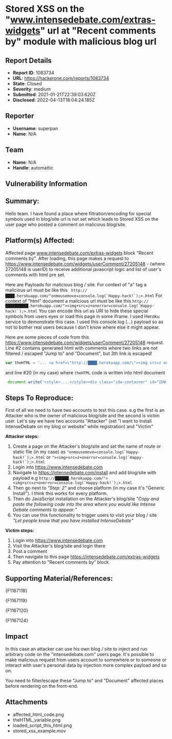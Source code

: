 # Stored XSS on the "www.intensedebate.com/extras-widgets" url at "Recent comments by" module with malicious blog url

## Report Details
- **Report ID**: 1083734
- **URL**: https://hackerone.com/reports/1083734
- **State**: Closed
- **Severity**: medium
- **Submitted**: 2021-01-21T22:39:03.620Z
- **Disclosed**: 2022-04-13T18:04:24.185Z

## Reporter
- **Username**: superpan
- **Name**: N/A

## Team
- **Name**: N/A
- **Handle**: automattic

## Vulnerability Information
## Summary:
Hello team. I have found a place where filtration/encoding for special symbols used in blog/site url  is not set which leads to Stored XSS on the user page who posted a comment on malicious blog/site.

## Platform(s) Affected:
Affected page www.intensedebate.com/extras-widgets block "Recent comments by". After loading, this page makes a request to https://www.intensedebate.com/widgets/userComment/27205148 - (where 27205148 is userID) to receive additional javascript logic and list of user's comments with html  pre set.

Here are Payloads for malicious blog / site.
For context of "a" tag a malicious url must be like this ``` http://████.herokuapp.com/"onmousemove=console.log(`Happy-hack!`);>.html```
For context of "html" document a malicious url must be like this ```http://██████████.herokuapp.com/"><img+src=z+onerror=console.log(`Happy-hack!`);>.html```
You can encode this url as URI to hide these special symbols from users eyes or load this page in some iframe.
I used Heroku service to demonstrate this case. I used this console.log (...) payload so as not to bother real users because I don't know where else it might appear.

Here are some pieces of code from this https://www.intensedebate.com/widgets/userComment/27205148 request.
Line #2 contains generated html with comments where two links are not filtered / escaped "Jump to" and "Document", but 3th link is escaped!
```javascript
var theHTML = '... <a href=\"http://████.herokuapp.com/\"><img src=z onerror=console.log(`Happy-hack!`);>.html#IDComment1096880652\" class=\"idw-jump\"><span>Jump to</span></a> </p> <p><a href=\"http://█████.herokuapp.com/&quot;&gt;&lt;img+src=z+onerror=console.log(`happy-hack!`);&gt;.html\">http://████████.herokuapp.com/&amp;quot;&amp;gt;&amp;lt;img+src=z+onerror=console.log(`happy-hack!`);&amp;gt;.html/</a> / <a href=\"http://████.herokuapp.com/\"><img src=z onerror=console.log(`Happy-hack!`);>.html\">Document</a></p> ...
```
and line #20 (in my case) where `theHTML` code is written into html document
```javascript
 document.write('<style>....</style><div class="idw-container" id="IDWidget1">' + theHTML + '</div> ...');
```

## Steps To Reproduce:
First of all we need to have two accounts to test this case. e.g the first is an Attacker who is the owner of malicious blog/site and the second is victim user. Let's say we have two accounts "Attacker" (set "I want to install IntenseDebate on my blog or website" while registration) and "Victim"

**Attacker steps:**
  1. Create a page on the Attacker's blog/site and set the name of route or static file (in my case) as 
```"onmousemove=console.log(`Happy-hack!`);>.html``` or ```"><img+src=z+onerror=console.log(`Happy-hack!`);>.html``` 
  2. Login into https://www.intensedebate.com
  3. Navigate to https://intensedebate.com/install and add blog/site with payload e.g ```http://██████.herokuapp.com/"><img+src=z+onerror=console.log(`Happy-hack!`);>.html```
  4. Then go next to *"Step: 2"* and choose platform (in my case it's "Generic Install"). I think this works for every platform.
  5. Then do JavaScript installation on the Attacker's blog/site *"Copy and paste the following code into the area where you would like Intense Debate comments to appear:"*
  6. You can use this functionality to trigger users to visit your blog / site *"Let people know that you have installed IntenseDebate"*

**Victim steps:**
  1. Login into https://www.intensedebate.com
  2. Visit  the Attacker's blog/site and login there
  3. Post a comment
  4. Then navigate to this page https://intensedebate.com/extras-widgets
  5. Pay attention to "Recent comments by" block

## Supporting Material/References:
{F1167118}

{F1167119}

{F1167120}

{F1167124}

## Impact

In this case an attacker can use his own blog / site to inject and run arbitrary code on the "intensedebate.com" users page. It's possible to make malicious request from users account to somewhere or to someone or interact with user's personal data by injection more complex payload and so on.

You need to filter/escape these "Jump to" and "Document" affected places before rendering on the front-end.

## Attachments
- affected_html_code.png
- theHTML_variable.png
- loaded_script_this_html.png
- stored_xss_example.mov
